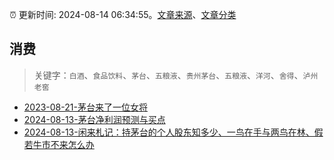 :alarm_clock: 更新时间: 2024-08-14 06:34:55。[文章来源](/README.md)、[文章分类](/TAGS.md)

## 消费


> 关键字：`白酒`、`食品饮料`、`茅台`、`五粮液`、`贵州茅台`、`五粮液`、`洋河`、`舍得`、`泸州老窖`



- [2023-08-21-茅台来了一位女将](https://www.aicaijing.com.cn/article/18587) 
- [2024-08-13-茅台净利润预测与买点](https://xueqiu.com/8959246745/300851037) 
- [2024-08-13-闲来札记：持茅台的个人股东知多少、一鸟在手与两鸟在林、假若牛市不来怎么办](https://xueqiu.com/3491303582/300819331) 
